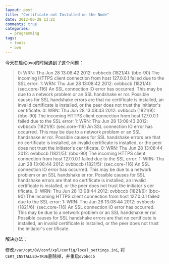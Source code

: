 ```yaml
---
layout: post
title: "Certificate not Installed on the Node"
date: 2012-06-28 13:21
comments: true
categories: 
  - programming
tags: 
  - tools
  - ovo
---
```


今天在启动ovo的时候遇到了这个问题：

> 0: WRN: Thu Jun 28 13:08:42 2012: ovbbccb (1821/4): (bbc-90) The incoming HTTPS client connection from host 127.0.0.1 failed due to the SSL error:
> 1: WRN: Thu Jun 28 13:08:42 2012: ovbbccb (1821/4): (sec.core-116) An SSL connection IO error has occurred. This may be due to a network problem or an SSL handshake er
> ror. Possible causes for SSL handshake errors are that no certificate is installed, an invalid certificate is installed, or the peer does not trust the initiator's cer
> tificate.
> 0: WRN: Thu Jun 28 13:08:43 2012: ovbbccb (1821/9): (bbc-90) The incoming HTTPS client connection from host 127.0.0.1 failed due to the SSL error:
> 1: WRN: Thu Jun 28 13:08:43 2012: ovbbccb (1821/9): (sec.core-116) An SSL connection IO error has occurred. This may be due to a network problem or an SSL handshake er
> ror. Possible causes for SSL handshake errors are that no certificate is installed, an invalid certificate is installed, or the peer does not trust the initiator's cer
> tificate.
> 0: WRN: Thu Jun 28 13:08:44 2012: ovbbccb (1821/5): (bbc-90) The incoming HTTPS client connection from host 127.0.0.1 failed due to the SSL error:
> 1: WRN: Thu Jun 28 13:08:44 2012: ovbbccb (1821/5): (sec.core-116) An SSL connection IO error has occurred. This may be due to a network problem or an SSL handshake er
> ror. Possible causes for SSL handshake errors are that no certificate is installed, an invalid certificate is installed, or the peer does not trust the initiator's cer
> tificate.
> 0: WRN: Thu Jun 28 13:08:44 2012: ovbbccb (1821/6): (bbc-90) The incoming HTTPS client connection from host 127.0.0.1 failed due to the SSL error:
> 1: WRN: Thu Jun 28 13:08:44 2012: ovbbccb (1821/6): (sec.core-116) An SSL connection IO error has occurred. This may be due to a network problem or an SSL handshake er
> ror. Possible causes for SSL handshake errors are that no certificate is installed, an invalid certificate is installed, or the peer does not trust the initiator's cer
> tificate.

<!--more-->

解决办法：

修改`/var/opt/OV/conf/xpl/config/local_settings.ini`, 将`CERT_INSTALLED=TRUE`删除掉，并重启`ovbbccb`



